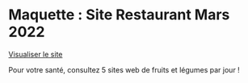 # Maquette : Site Restaurant Mars 2022

<a href="https://rawcdn.githack.com/sunsigne/Maquette-Restaurant/bd55b6cd40606e7c4935a3037672cc86e1b09432/index.html" target="_blank">Visualiser le site</a>

Pour votre santé, consultez 5 sites web de fruits et légumes par jour !
